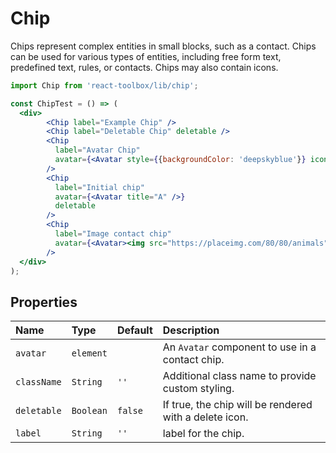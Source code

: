 # Chip

Chips represent complex entities in small blocks, such as a contact. Chips can be used for various types of entities, including free form text, predefined text, rules, or contacts. Chips may also contain icons.

<!-- example -->
```jsx
import Chip from 'react-toolbox/lib/chip';

const ChipTest = () => (
  <div>
        <Chip label="Example Chip" />
        <Chip label="Deletable Chip" deletable />
        <Chip
          label="Avatar Chip"
          avatar={<Avatar style={{backgroundColor: 'deepskyblue'}} icon="folder" />}
        />
        <Chip
          label="Initial chip"
          avatar={<Avatar title="A" />}
          deletable
        />
        <Chip
          label="Image contact chip"
          avatar={<Avatar><img src="https://placeimg.com/80/80/animals"/></Avatar>}
        />
  </div>
);
```

## Properties

| Name          | Type        | Default         | Description|
|:--------------|:------------|:----------------|:-----------|
| `avatar`      | `element`   |                 | An `Avatar` component to use in a contact chip. |
| `className`   | `String`    | `''`            | Additional class name to provide custom styling.|
| `deletable`   | `Boolean`   | `false`         | If true, the chip will be rendered with a delete icon.|
| `label`       | `String`    | `''`            | label for the chip. |
